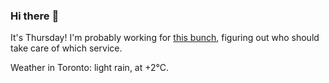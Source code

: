 ### Hi there :wave:

It's Thursday! I'm probably working for [this bunch](https://github.com/kohofinancial), figuring out who should take care of which service.

Weather in Toronto: light rain, at +2°C.

